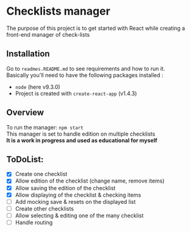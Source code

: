 # Checklists manager
The purpose of this project is to get started with React while creating a front-end manager of check-lists

## Installation 
Go to `readmes.README.md` to see requirements and how to run it.  
Basically you'll need to have the following packages installed :
- `node` (here v9.3.0)
- Project is created with `create-react-app` (v1.4.3)


## Overview
To run the manager: `npm start`  
This manager is set to handle edition on multiple checklists  
**It is a work in progress and used as educational for myself**

## ToDoList:
- [x] Create one checklist
- [x] Allow edition of the checklist (change name, remove items)
- [x] Allow saving the edition of the checklist
- [x] Allow displaying of the checklist & checking items
- [ ] Add mocking save & resets on the displayed list
- [ ] Create other checklists
- [ ] Allow selecting & editing one of the many checklist
- [ ] Handle routing
